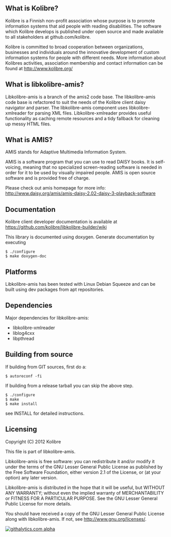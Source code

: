What is Kolibre?
---------------------------------
Kolibre is a Finnish non-profit association whose purpose is to promote
information systems that aid people with reading disabilities. The software
which Kolibre develops is published under open source and made available to all
stakeholders at github.com/kolibre.

Kolibre is committed to broad cooperation between organizations, businesses and
individuals around the innovative development of custom information systems for
people with different needs. More information about Kolibres activities, association 
membership and contact information can be found at http://www.kolibre.org/


What is libkolibre-amis?
---------------------------------
Libkolibre-amis is a branch of the amis2 code base. The libkolibre-amis code base is 
refactored to suit the needs of the Kolibre client daisy navigator and parser. 
The libkolibre-amis component uses libkolibre-xmlreader for parsing XML files. 
Libkolibre-xmlreader provides useful functionality as caching remote resources 
and a tidy fallback for cleaning up messy HTML files.


What is AMIS?
--------------------------------
AMIS stands for Adaptive Multimedia Information System.

AMIS is a software program that you can use to read DAISY books. It is 
self-voicing, meaning that no specialized screen-reading software is needed in
order for it to be used by visually impaired people. AMIS is open source 
software and is provided free of charge.

Please check out amis homepage for more info:
http://www.daisy.org/amis/amis-daisy-2.02-daisy-3-playback-software


Documentation
---------------------------------
Kolibre client developer documentation is available at https://github.com/kolibre/libkolibre-builder/wiki

This library is documented using doxygen. Generate documentation by executing

    $ ./configure
    $ make doxygen-doc


Platforms
---------------------------------
Libkolibre-amis has been tested with Linux Debian Squeeze and can be built
using dev packages from apt repositories.


Dependencies
---------------------------------
Major dependencies for libkolibre-amis:

* libkolibre-xmlreader
* liblog4cxx
* libpthread


Building from source
---------------------------------
If building from GIT sources, first do a:

    $ autoreconf -fi

If building from a release tarball you can skip the above step.

    $ ./configure
    $ make
    $ make install

see INSTALL for detailed instructions.


Licensing
---------------------------------
Copyright (C) 2012 Kolibre

This file is part of libkolibre-amis.

Libkolibre-amis is free software: you can redistribute it and/or modify
it under the terms of the GNU Lesser General Public License as published by
the Free Software Foundation, either version 2.1 of the License, or
(at your option) any later version.

Libkolibre-amis is distributed in the hope that it will be useful,
but WITHOUT ANY WARRANTY; without even the implied warranty of
MERCHANTABILITY or FITNESS FOR A PARTICULAR PURPOSE.  See the
GNU Lesser General Public License for more details.

You should have received a copy of the GNU Lesser General Public License
along with libkolibre-amis. If not, see <http://www.gnu.org/licenses/>.

[![githalytics.com alpha](https://cruel-carlota.pagodabox.com/5046b0b30dca9b42d2425307dc880908 "githalytics.com")](http://githalytics.com/kolibre/libkolibre-amis)
